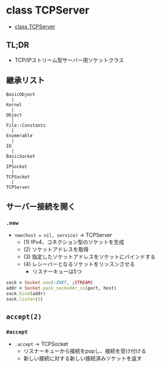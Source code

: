 # class TCPServer
- [class TCPServer](https://docs.ruby-lang.org/ja/2.7.0/class/TCPServer.html)

## TL;DR
- TCP/IPストリーム型サーバー用ソケットクラス

## 継承リスト
```
BasicObject
  |
Kernel
  |
Object
  |
File::Constants
  |
Enumerable
  |
IO
  |
BasicSocket
  |
IPSocket
  |
TCPSocket
  |
TCPServer
```

## サーバー接続を開く
### `.new`
- `new(host = nil, service)` -> TCPServer
  - (1) IPv4、コネクション型のソケットを生成
  - (2) ソケットアドレスを取得
  - (3) 指定したソケットアドレスをソケットにバインドする
  - (4) レシーバーとなるソケットをリッスンさせる
    - リスナーキューは5つ

```ruby
sock = Socket.new(:INET, ;STREAM)
addr = Socket.pack_sockaddr_in(port, host)
sock.bind(addr)
sock.listen(5)
```

## `accept(2)`
### `#accept`
- `.accept` -> TCPSocket
  - リスナーキューから接続をpopし、接続を受け付ける
  - 新しい接続に対する新しい接続済みソケットを返す
